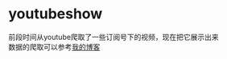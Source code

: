 # youtubeshow
前段时间从youtube爬取了一些订阅号下的视频，现在把它展示出来<br>
数据的爬取可以参考[我的博客](http://www.cnblogs.com/xiaxuexiaoab/p/7260037.html)
